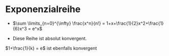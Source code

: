 # Exponenzialreihe

- $\sum \limits_{n=0}^{\infty} \frac{x^n}{n!} = 1+x+\frac{1}{2}x^2+\frac{1}{6}x^3 = e^x$

- Diese Reihe ist absolut konvergent.

$1+\frac{1}{k} = e$ 
ist ebenfalls konvergent